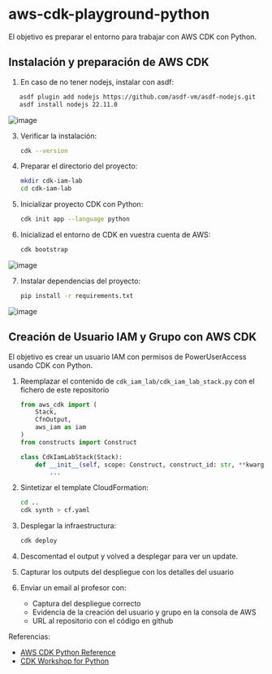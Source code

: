 # aws-cdk-playground-python

El objetivo es preparar el entorno para trabajar con AWS CDK con Python.

## Instalación y preparación de AWS CDK

1. En caso de no tener nodejs, instalar con asdf:
```bash
   asdf plugin add nodejs https://github.com/asdf-vm/asdf-nodejs.git
   asdf install nodejs 22.11.0
```
![image](https://github.com/user-attachments/assets/94ef6006-22cc-4adc-a34b-a33632b2b391)


3. Verificar la instalación:
   ```bash
   cdk --version
   ```

4. Preparar el directorio del proyecto:
   ```bash
   mkdir cdk-iam-lab
   cd cdk-iam-lab
   ```

5. Inicializar proyecto CDK con Python:
   ```bash
   cdk init app --language python
   ```

6. Inicializad el entorno de CDK en vuestra cuenta de AWS:
   ```bash
   cdk bootstrap
   ```
![image](https://github.com/user-attachments/assets/330699d3-316d-4149-a795-745d50ae1e8f)

7. Instalar dependencias del proyecto:
   ```bash
   pip install -r requirements.txt
   ```
![image](https://github.com/user-attachments/assets/5ce5b35e-9ef3-425a-a106-2a1908a3d6f9)

## Creación de Usuario IAM y Grupo con AWS CDK

El objetivo es crear un usuario IAM con permisos de PowerUserAccess usando CDK con Python.

1. Reemplazar el contenido de `cdk_iam_lab/cdk_iam_lab_stack.py` con el fichero de este repositorio


   ```python
   from aws_cdk import (
       Stack,
       CfnOutput,
       aws_iam as iam
   )
   from constructs import Construct

   class CdkIamLabStack(Stack):
       def __init__(self, scope: Construct, construct_id: str, **kwargs) -> None:
           ...

   ```

2. Sintetizar el template CloudFormation:
   ```bash
   cd ..
   cdk synth > cf.yaml
   ```

3. Desplegar la infraestructura:
   ```bash
   cdk deploy
   ```

4. Descomentad el output y volved a desplegar para ver un update.

5. Capturar los outputs del despliegue con los detalles del usuario

6. Enviar un email al profesor con:
   - Captura del despliegue correcto
   - Evidencia de la creación del usuario y grupo en la consola de AWS
   - URL al repositorio con el código en github

Referencias:
- [AWS CDK Python Reference](https://docs.aws.amazon.com/cdk/api/v2/python/)
- [CDK Workshop for Python](https://cdkworkshop.com/30-python.html)

